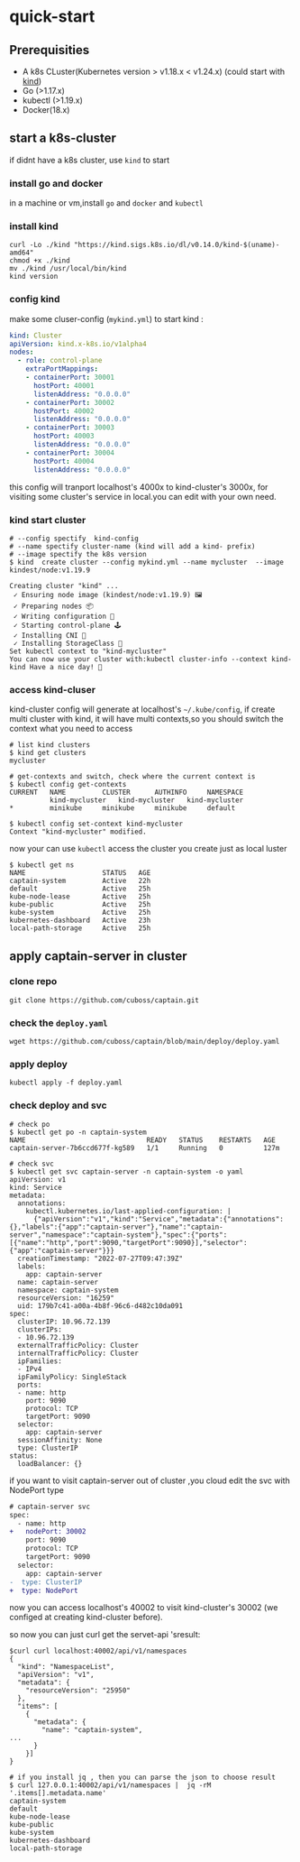 # quick-start

## Prerequisities

- A k8s CLuster(Kubernetes version > v1.18.x < v1.24.x) (could start with [kind](https://github.com/kubernetes-sigs/kind))
- Go (>1.17.x)
- kubectl (>1.19.x)
- Docker(18.x)

## start a k8s-cluster
if didnt have a k8s cluster, use `kind` to start

### install go and docker
 in a machine or vm,install `go` and `docker` and `kubectl`

### install kind

```shell
curl -Lo ./kind "https://kind.sigs.k8s.io/dl/v0.14.0/kind-$(uname)-amd64"
chmod +x ./kind
mv ./kind /usr/local/bin/kind
kind version
```

### config kind
make some cluser-config (`mykind.yml`) to start kind  :
```yaml
kind: Cluster
apiVersion: kind.x-k8s.io/v1alpha4
nodes:
  - role: control-plane
    extraPortMappings:
    - containerPort: 30001
      hostPort: 40001
      listenAddress: "0.0.0.0"
    - containerPort: 30002
      hostPort: 40002
      listenAddress: "0.0.0.0"
    - containerPort: 30003
      hostPort: 40003
      listenAddress: "0.0.0.0"
    - containerPort: 30004
      hostPort: 40004
      listenAddress: "0.0.0.0"

```

this config will tranport localhost's 4000x to kind-cluster's 3000x, for visiting some cluster's service in local.you can edit with your own need.

### kind start cluster

```shell
# --config spectify  kind-config 
# --name spectify cluster-name (kind will add a kind- prefix)
# --image spectify the k8s version 
$ kind  create cluster --config mykind.yml --name mycluster  --image kindest/node:v1.19.9

Creating cluster "kind" ...
 ✓ Ensuring node image (kindest/node:v1.19.9) 🖼
 ✓ Preparing nodes 📦
 ✓ Writing configuration 📜
 ✓ Starting control-plane 🕹️
 ✓ Installing CNI 🔌
 ✓ Installing StorageClass 💾
Set kubectl context to "kind-mycluster"
You can now use your cluster with:kubectl cluster-info --context kind-kind Have a nice day! 👋
```

### access kind-cluser

kind-cluster config will generate at localhost's `~/.kube/config`, if create multi cluster with kind, it will have multi contexts,so you should switch the context what you need to access

```shell
# list kind clusters
$ kind get clusters
mycluster

# get-contexts and switch, check where the current context is 
$ kubectl config get-contexts
CURRENT   NAME         CLUSTER      AUTHINFO     NAMESPACE
          kind-mycluster   kind-mycluster   kind-mycluster   
*         minikube     minikube     minikube     default

$ kubectl config set-context kind-mycluster
Context "kind-mycluster" modified.
```

now your can use ```kubectl``` access the cluster you create just as local luster

```shell
$ kubectl get ns
NAME                   STATUS   AGE
captain-system         Active   22h
default                Active   25h
kube-node-lease        Active   25h
kube-public            Active   25h
kube-system            Active   25h
kubernetes-dashboard   Active   23h
local-path-storage     Active   25h
```

## apply captain-server in cluster

### clone repo

```
git clone https://github.com/cuboss/captain.git
```

### check the ```deploy.yaml```

```wget https://github.com/cuboss/captain/blob/main/deploy/deploy.yaml```

### apply deploy

```shell
kubectl apply -f deploy.yaml
```

### check deploy and svc

```shell
# check po
$ kubectl get po -n captain-system
NAME                              READY   STATUS    RESTARTS   AGE
captain-server-7b6ccd677f-kg589   1/1     Running   0          127m

# check svc
$ kubectl get svc captain-server -n captain-system -o yaml        
apiVersion: v1
kind: Service
metadata:
  annotations:
    kubectl.kubernetes.io/last-applied-configuration: |
      {"apiVersion":"v1","kind":"Service","metadata":{"annotations":{},"labels":{"app":"captain-server"},"name":"captain-server","namespace":"captain-system"},"spec":{"ports":[{"name":"http","port":9090,"targetPort":9090}],"selector":{"app":"captain-server"}}}
  creationTimestamp: "2022-07-27T09:47:39Z"
  labels:
    app: captain-server
  name: captain-server
  namespace: captain-system
  resourceVersion: "16259"
  uid: 179b7c41-a00a-4b8f-96c6-d482c10da091
spec:
  clusterIP: 10.96.72.139
  clusterIPs:
  - 10.96.72.139
  externalTrafficPolicy: Cluster
  internalTrafficPolicy: Cluster
  ipFamilies:
  - IPv4
  ipFamilyPolicy: SingleStack
  ports:
  - name: http
    port: 9090
    protocol: TCP
    targetPort: 9090
  selector:
    app: captain-server
  sessionAffinity: None
  type: ClusterIP
status:
  loadBalancer: {}

```

if you want to visit captain-server out of cluster ,you cloud edit the svc with NodePort type

```diff
# captain-server svc
spec:
  - name: http
+   nodePort: 30002
    port: 9090
    protocol: TCP
    targetPort: 9090
  selector:
    app: captain-server
-  type: ClusterIP
+  type: NodePort

```

now you can access localhost's 40002 to visit kind-cluster's 30002 (we configed at creating kind-cluster before).

so now you can just curl get the servet-api 'sresult:

```shell
$curl curl localhost:40002/api/v1/namespaces
{
  "kind": "NamespaceList",
  "apiVersion": "v1",
  "metadata": {
    "resourceVersion": "25950"
  },
  "items": [
    {
      "metadata": {
        "name": "captain-system",
...
      }
    }]
}

# if you install jq , then you can parse the json to choose result
$ curl 127.0.0.1:40002/api/v1/namespaces |  jq -rM '.items[].metadata.name'
captain-system
default
kube-node-lease
kube-public
kube-system
kubernetes-dashboard
local-path-storage

```
